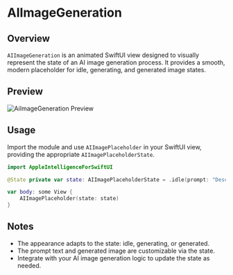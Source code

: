 # AIImageGeneration

## Overview
`AIImageGeneration` is an animated SwiftUI view designed to visually represent the state of an AI image generation process. It provides a smooth, modern placeholder for idle, generating, and generated image states.

## Preview
![AiImageGeneration Preview](./ImageGeneration-Preview.gif)

## Usage
Import the module and use `AIImagePlaceholder` in your SwiftUI view, providing the appropriate `AIImagePlaceholderState`.

```swift
import AppleIntelligenceForSwiftUI

@State private var state: AIImagePlaceholderState = .idle(prompt: "Describe the image to generate.")

var body: some View {
    AIImagePlaceholder(state: state)
}
```

## Notes
- The appearance adapts to the state: idle, generating, or generated.
- The prompt text and generated image are customizable via the state.
- Integrate with your AI image generation logic to update the state as needed.

